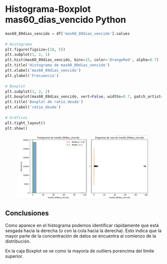 # Histograma-Boxplot mas60\_dias\_vencido Python

```python
mas60_89dias_vencido = df['mas60_89dias_vencido'].values

# Histograma
plt.figure(figsize=(10, 5))
plt.subplot(1, 2, 1) 
plt.hist(mas60_89dias_vencido, bins=15, color='OrangeRed', alpha=0.7)
plt.title('Histograma de mas60_89dias_vencido')
plt.xlabel('mas60_89dias_vencido')
plt.ylabel('Frecuencia')

# Boxplot
plt.subplot(1, 2, 2) 
plt.boxplot(mas60_89dias_vencido, vert=False, widths=0.7, patch_artist=True, boxprops=dict(facecolor='DarkKhaki'))
plt.title('Boxplot de ratio_deuda')
plt.xlabel('ratio_deuda')

# Gráficos
plt.tight_layout()
plt.show()
```

<figure><img src="../../../../../.gitbook/assets/image (83).png" alt=""><figcaption></figcaption></figure>

## Conclusiones

Como aparece en el histograma podemos identificar rápidamente que está sesgada hacia la derecha (o con la cola hacia la derecha). Esto indica que la mayor parte de la concentración de datos se encuentra al comienzo de la distribución.

En la caja Boxplot se ve como la mayoría de outliers porencima del límite superior.

###
